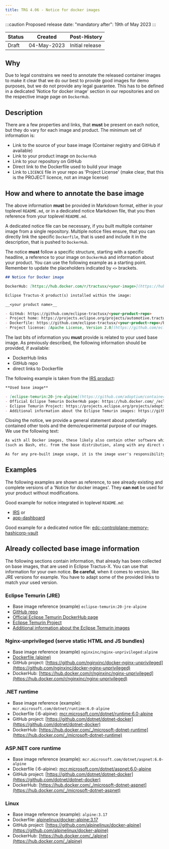 ```yaml
---
title: TRG 4.06 - Notice for docker images
---
```


:::caution
Proposed release date: "mandatory after": 19th of May 2023
:::

| Status | Created     | Post-History     |
|--------|-------------|------------------|
| Draft  | 04-May-2023 | Initial release  |

## Why

Due to legal constrains we need to annotate the released container images to make it clear that we do our best to provide good images for demo purposes,
but we do not provide any legal guarantee.
This has to be defined in a dedicated 'Notice for docker image' section in our repositories and on the respective image page on `DockerHub`.

## Description

There are a few properties and links, that **must** be present on each notice, but they do vary for each image and product.
The minimum set of information is:

- Link to the source of your base image (Container registry and GitHub if available)
- Link to your product image on `DockerHub`
- Link to your repository on GitHub
- Direct link to the Dockerfile used to build your image
- Link to `LICENCE` file in your repo as 'Project License' (make clear, that this is the PROJECT licence, not an image license)

## How and where to annotate the base image

The above information **must** be provided in Markdown format, either in your toplevel `README.md`, or in a dedicated
notice Markdown file, that you then reference from your toplevel `README.md`.

A dedicated notice file can be necessary, if you built multiple container image from a single repository.
Multiple notice files ensure, that you can directly link the specific `Dockerfile`, that is used and include it in the description, that is pushed to `DockerHub`.

The notice **must** follow a specific structure, starting with a specific headline, a reference to your image on `DockerHub` and information about your product.
You can use the following example as a starting point. Remember to update the placeholders indicated by `<>` brackets.

```markdown
## Notice for Docker image

DockerHub: [https://hub.docker.com/r/tractusx/<your-image>](https://hub.docker.com/r/tractusx/<your-image>)

Eclipse Tractus-X product(s) installed within the image:

__<your product name>__

- GitHub: https://github.com/eclipse-tractusx/<your-product-repo>
- Project home: https://projects.eclipse.org/projects/automotive.tractusx
- Dockerfile: https://github.com/eclipse-tractusx/<your-product-repo>/blob/main/<path-to-Dockerfile>
- Project license: [Apache License, Version 2.0](https://github.com/eclipse-tractusx/<your-product-repo>/blob/main/LICENSE)
```

The last bits of information you **must** provide is related to your used base image.
As previously described, the following information should be provided, if available:

- DockerHub links
- GitHub repo
- direct links to Dockerfile

The following example is taken from the [IRS product](https://github.com/eclipse-tractusx/item-relationship-service#notice-for-docker-image):

```markdown
**Used base image**

- [eclipse-temurin:20-jre-alpine](https://github.com/adoptium/containers)
- Official Eclipse Temurin DockerHub page: https://hub.docker.com/_/eclipse-temurin
- Eclipse Temurin Project: https://projects.eclipse.org/projects/adoptium.temurin
- Additional information about the Eclipse Temurin images: https://github.com/docker-library/repo-info/tree/master/repos/eclipse-temurin
```

Closing the notice, we provide a general statement about potentially contained other tools and the demo/experimental purpose
of our images. We use the following text:

```markdown
As with all Docker images, these likely also contain other software which may be under other licenses 
(such as Bash, etc. from the base distribution, along with any direct or indirect dependencies of the primary software being contained).

As for any pre-built image usage, it is the image user's responsibility to ensure that any use of this image complies with any relevant licenses for all software contained within.
```

## Examples

The following examples are shown as reference, to see already existing and complete versions of a 'Notice for docker images'.
They **can not** be used for your product without modifications.

Good example for notice integrated in toplevel `README.md`:

- [IRS](https://github.com/eclipse-tractusx/item-relationship-service#notice-for-docker-image) or
- [app-dashboard](https://github.com/eclipse-tractusx/app-dashboard#notice-for-docker-image)

Good example for a dedicated notice file: [edc-controlplane-memory-hashicorp-vault](https://github.com/eclipse-tractusx/tractusx-edc/edit/main/edc-controlplane/edc-controlplane-memory-hashicorp-vault/notice.md)

## Already collected base image information

The following sections contain information, that already has been collected on base images, that are used in Eclipse Tractus-X.
You can use that information for your own notice. **Be careful**, when it comes to version, like JRE versions for example.
You have to adapt some of the provided links to match your used version.

### Eclipse Temurin (JRE)

- Base image reference (example) `eclipse-temurin:20-jre-alpine`
- [GitHub repo](https://github.com/adoptium/containers)
- [Official Eclipse Temurin DockerHub page](https://hub.docker.com/_/eclipse-temurin)
- [Eclipse Temurin Project](https://projects.eclipse.org/projects/adoptium.temurin)
- [Additional information about the Eclipse Temurin images](https://github.com/docker-library/repo-info/tree/master/repos/eclipse-temurin)

### Nginx-unprivileged (serve static HTML and JS bundles)

- Base image reference (example) `nginxinc/nginx-unprivileged:alpine`
- [Dockerfile (alpine)](https://github.com/nginxinc/docker-nginx-unprivileged/blob/main/Dockerfile-alpine.template)
- GitHub project: [https://github.com/nginxinc/docker-nginx-unprivileged](https://github.com/nginxinc/docker-nginx-unprivileged)
- DockerHub: [https://hub.docker.com/r/nginxinc/nginx-unprivileged](https://hub.docker.com/r/nginxinc/nginx-unprivileged)

### .NET runtime

- Base image reference (example): `mcr.microsoft.com/dotnet/runtime:6.0-alpine`
- Dockerfile (:6-alpine): [mcr.microsoft.com/dotnet/runtime:6.0-alpine](https://github.com/dotnet/dotnet-docker/blob/e1984aaea51a796b68f6672749d280525c30e063/src/runtime/6.0/alpine3.17/amd64/Dockerfile)
- GitHub project: [https://github.com/dotnet/dotnet-docker](https://github.com/dotnet/dotnet-docker)
- DockerHub: [https://hub.docker.com/_/microsoft-dotnet-runtime](https://hub.docker.com/_/microsoft-dotnet-runtime)

### ASP.NET core runtime

- Base image reference (example): `mcr.microsoft.com/dotnet/aspnet:6.0-alpine`
- Dockerfile (:6-alpine): [mcr.microsoft.com/dotnet/aspnet:6.0-alpine](https://github.com/dotnet/dotnet-docker/blob/e1984aaea51a796b68f6672749d280525c30e063/src/aspnet/6.0/alpine3.17/amd64/Dockerfile)
- GitHub project: [https://github.com/dotnet/dotnet-docker](https://github.com/dotnet/dotnet-docker)
- DockerHub: [https://hub.docker.com/_/microsoft-dotnet-aspnet](https://hub.docker.com/_/microsoft-dotnet-aspnet)

### Linux

- Base image reference (example): `alpine:3.17`
- Dockerfile: [alpinelinux/docker-alpine:3.17](https://github.com/alpinelinux/docker-alpine/blob/681b8c677aaed66e48a5ce721509647bd4dcd017/x86_64/Dockerfile)
- GitHub project: [https://github.com/alpinelinux/docker-alpine](https://github.com/alpinelinux/docker-alpine)
- DockerHub: [https://hub.docker.com/_/alpine](https://hub.docker.com/_/alpine)
